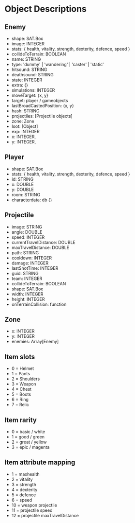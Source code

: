 # Object Descriptions

## Enemy
 - shape: SAT.Box
 - image: INTEGER
 - stats: { health, vitality, strength, dexterity, defence, speed }
 - collideToTerrain: BOOLEAN
 - name: STRING
 - type: 'dummy' | 'wandering' | 'caster' | 'static'
 - hitsound: STRING
 - deathsound: STRING
 - state: INTEGER
 - extra: {}
 - simulations: INTEGER
 - moveTarget: {x, y}
 - target: player / gameobjects
 - lastBroadCastedPosition: {x, y}
 - hash: STRING
 - projectiles: [Projectile objects]
 - zone: Zone
 - loot: [Object]
 - exp: INTEGER
 - x: INTEGER,
 - y: INTEGER,


## Player
 - shape: SAT.Box
 - stats: { health, vitality, strength, dexterity, defence, speed }
 - id: STRING
 - x: DOUBLE
 - y: DOUBLE
 - room: STRING
 - characterdata: db {}


## Projectile
 - image: STRING
 - angle: DOUBLE
 - speed: INTEGER
 - currentTravelDistance: DOUBLE
 - maxTravelDistance: DOUBLE
 - path: STRING
 - cooldown: INTEGER
 - damage: INTEGER
 - lastShotTime: INTEGER
 - guid: STRING
 - team: INTEGER
 - collideToTerrain: BOOLEAN
 - shape: SAT.Box
 - width: INTEGER
 - height: INTEGER
 - onTerrainCollision: function

## Zone
 - x: INTEGER
 - y: INTEGER
 - enemies: Array[Enemy]

## Item slots
 - 0 = Helmet
 - 1 = Pants
 - 2 = Shoulders
 - 3 = Weapon
 - 4 = Chest
 - 5 = Boots
 - 6 = Ring
 - 7 = Relic

## Item rarity
 - 0 = basic / white
 - 1 = good / green
 - 2 = great / yellow
 - 3 = epic / magenta


## Item attribute mapping
 - 1 = maxhealth
 - 2 = vitality
 - 3 = strength
 - 4 = dexterity
 - 5 = defence
 - 6 = speed
 - 10 = weapon projectile
 - 11 = projectile speed
 - 12 = projectile maxTravelDistance

